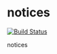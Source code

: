 notices
=======

[![Build Status](https://magnum.travis-ci.com/chalaschek/notices.png?token=GyZjnyzr4vfpqbuRo4tf&branch=master)](https://magnum.travis-ci.com/chalaschek/notices)

notices
